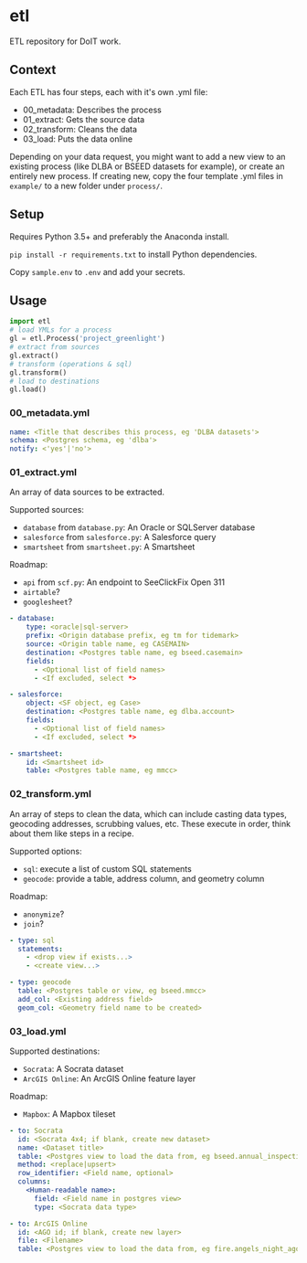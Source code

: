 # etl
ETL repository for DoIT work.

## Context

Each ETL has four steps, each with it's own .yml file:
- 00_metadata: Describes the process
- 01_extract: Gets the source data
- 02_transform: Cleans the data
- 03_load: Puts the data online

Depending on your data request, you might want to add a new view to an existing process (like DLBA or BSEED datasets for example), or create an entirely new process. If creating new, copy the four template .yml files in `example/` to a new folder under `process/`.

## Setup

Requires Python 3.5+ and preferably the Anaconda install.

`pip install -r requirements.txt` to install Python dependencies.

Copy `sample.env` to `.env` and add your secrets.

## Usage

```python
import etl
# load YMLs for a process
gl = etl.Process('project_greenlight')
# extract from sources
gl.extract()
# transform (operations & sql)
gl.transform()
# load to destinations
gl.load()
```

### 00_metadata.yml

```yml
name: <Title that describes this process, eg 'DLBA datasets'>
schema: <Postgres schema, eg 'dlba'>
notify: <'yes'|'no'>
```

### 01_extract.yml

An array of data sources to be extracted. 

Supported sources:
- `database` from `database.py`: An Oracle or SQLServer database
- `salesforce` from `salesforce.py`: A Salesforce query
- `smartsheet` from `smartsheet.py`: A Smartsheet

Roadmap:
- `api` from `scf.py`: An endpoint to SeeClickFix Open 311
- `airtable`?
- `googlesheet`?

```yml
- database:
    type: <oracle|sql-server>
    prefix: <Origin database prefix, eg tm for tidemark>
    source: <Origin table name, eg CASEMAIN>
    destination: <Postgres table name, eg bseed.casemain>
    fields:
      - <Optional list of field names>
      - <If excluded, select *>

- salesforce:
    object: <SF object, eg Case>
    destination: <Postgres table name, eg dlba.account>
    fields:
      - <Optional list of field names>
      - <If excluded, select *>

- smartsheet: 
    id: <Smartsheet id>
    table: <Postgres table name, eg mmcc>
```

### 02_transform.yml

An array of steps to clean the data, which can include casting data types, geocoding addresses, scrubbing values, etc. These execute in order, think about them like steps in a recipe.

Supported options:
- `sql`: execute a list of custom SQL statements
- `geocode`: provide a table, address column, and geometry column

Roadmap:
- `anonymize`?
- `join`?

```yml
- type: sql
  statements:
    - <drop view if exists...>
    - <create view...>

- type: geocode
  table: <Postgres table or view, eg bseed.mmcc>
  add_col: <Existing address field>
  geom_col: <Geometry field name to be created>
```

### 03_load.yml

Supported destinations:
- `Socrata`: A Socrata dataset
- `ArcGIS Online`: An ArcGIS Online feature layer

Roadmap:
- `Mapbox`: A Mapbox tileset

```yml
- to: Socrata
  id: <Socrata 4x4; if blank, create new dataset> 
  name: <Dataset title>
  table: <Postgres view to load the data from, eg bseed.annual_inspections_socrata>
  method: <replace|upsert>
  row_identifier: <Field name, optional>
  columns:
    <Human-readable name>:
      field: <Field name in postgres view>
      type: <Socrata data type>

- to: ArcGIS Online
  id: <AGO id; if blank, create new layer>
  file: <Filename>
  table: <Postgres view to load the data from, eg fire.angels_night_ago>
```
